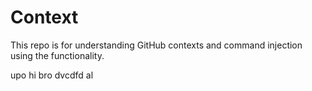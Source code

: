 # Context

This repo is for understanding GitHub contexts and command injection using the functionality.

upo
hi bro
dvcdfd
al
